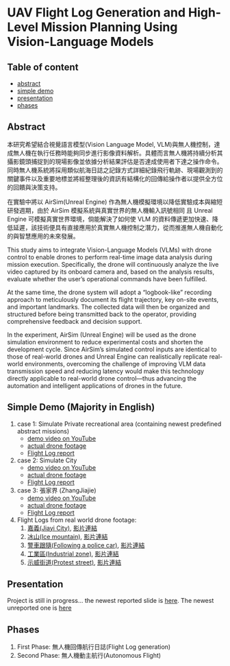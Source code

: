 # UAV Flight Log Generation and High-Level Mission Planning Using Vision-Language Models

## Table of content

- [abstract](#abstract)
- [simple demo](#simple-demo)
- [presentation](#presentation)
- [phases](#phases)

## Abstract

本研究希望結合視覺語言模型(Vision Language Model, VLM)與無人機控制，達成無人機在執行任務時能夠同步進行影像資料解析。具體而言無人機將持續分析其攝影鏡頭捕捉到的現場影像並依據分析結果評估是否達成使用者下達之操作命令。同時無人機系統將採用類似航海日誌之記錄方式詳細紀錄飛行軌跡、現場觀測到的關鍵事件以及重要地標並將經整理後的資訊有結構化的回傳給操作者以提供全方位的回饋與決策支持。

在實驗中將以 AirSim(Unreal Engine) 作為無人機模擬環境以降低實驗成本與縮短研發週期，由於 AirSim 模擬系統與真實世界的無人機輸入訊號相同 且 Unreal Engine 可模擬真實世界環境，倘能解決了如何使 VLM 的資料傳遞更加快速、降低延遲，該技術便具有直接應用於真實無人機控制之潛力，從而推進無人機自動化的與智慧應用的未來發展。

This study aims to integrate Vision-Language Models (VLMs) with drone control to enable drones to perform real-time image data analysis during mission execution. Specifically, the drone will continuously analyze the live video captured by its onboard camera and, based on the analysis results, evaluate whether the user’s operational commands have been fulfilled.

At the same time, the drone system will adopt a “logbook-like” recording approach to meticulously document its flight trajectory, key on-site events, and important landmarks. The collected data will then be organized and structured before being transmitted back to the operator, providing comprehensive feedback and decision support.

In the experiment, AirSim (Unreal Engine) will be used as the drone simulation environment to reduce experimental costs and shorten the development cycle. Since AirSim’s simulated control inputs are identical to those of real-world drones and Unreal Engine can realistically replicate real-world environments, overcoming the challenge of improving VLM data transmission speed and reducing latency would make this technology directly applicable to real-world drone control—thus advancing the automation and intelligent applications of drones in the future.

## Simple Demo (Majority in English)

1. case 1: Simulate Private recreational area (containing newest predefined abstract missions)
    - [demo video on YouTube](https://youtu.be/Sefa05ckpKo)
    - [actual drone footage](https://youtu.be/FY_GNWHaYxg)
    - [Flight Log report](https://github.com/bscny/undergraduate_project/blob/main/assets/flight_logs/Private_Land/Flight_log.md)
2. case 2: Simulate City
    - [demo video on YouTube](https://youtu.be/Dh1qoBHkMp8)
    - [actual drone footage](https://youtu.be/RewiEn2s4N4)
    - [Flight Log report](https://github.com/bscny/undergraduate_project/blob/main/assets/flight_logs/SimCity2/Flight_log.md)
3. case 3: 張家界 (ZhangJiajie)
    - [demo video on YouTube](https://youtu.be/hiHjvGYlLNw)
    - [actual drone footage](https://youtu.be/7FV5pVGj-oc)
    - [Flight Log report](https://github.com/bscny/undergraduate_project/blob/main/assets/flight_logs/ZhangJiajie/Flight_log.md)
4. Flight Logs from real world drone footage:
    1. [嘉義(Jiayi City)](https://github.com/bscny/undergraduate_project/blob/main/assets/flight_logs/City/Flight_log.md), [影片連結](https://youtu.be/UZp3Tht_wmE)
    2. [冰山(Ice mountain)](https://github.com/bscny/undergraduate_project/blob/main/assets/flight_logs/Ice_Mountains/Flight_log.md), [影片連結](https://www.pexels.com/video/aerial-footage-of-trees-on-mountains-8761176)
    3. [警車跟隨(Following a police car)](https://github.com/bscny/undergraduate_project/blob/main/assets/flight_logs/Police_Car_operation/Flight_log.md), [影片連結](https://www.pexels.com/video/drone-footage-of-a-police-car-driving-on-long-highway-5490959/)
    4. [工業區(Industrial zone)](https://github.com/bscny/undergraduate_project/blob/main/assets/flight_logs/Industrial_Zone/Flight_log.md), [影片連結](https://www.pexels.com/video/flight-over-industrial-zone-with-drone-19395434/)
    5. [示威街道(Protest street)](https://github.com/bscny/undergraduate_project/blob/main/assets/flight_logs/Protest/Flight_log.md), [影片連結](https://www.pexels.com/video/drone-footage-of-city-and-streets-in-daylight-6254278/)

## Presentation

Project is still in progress... the newest reported slide is [here](https://www.canva.com/design/DAGztpVkxZI/gzrc3zIlRoArxwzMpO0iCw/edit). The newest unreported one is [here](https://www.canva.com/design/DAG1INEF2rw/is1T_kj2NwZLC1EUYIRpKA/edit)

## Phases

1. First Phase: 無人機回傳航行日誌(Flight Log generation)
2. Second Phase: 無人機動主航行(Autonomous Flight)